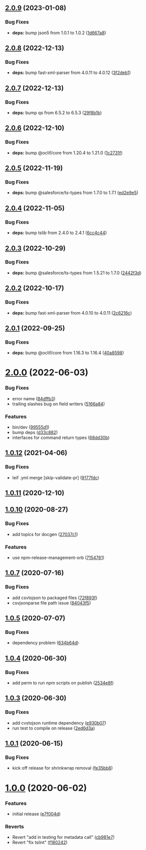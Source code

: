 ## [2.0.9](https://github.com/salesforcecli/plugin-custom-metadata/compare/2.0.8...2.0.9) (2023-01-08)

### Bug Fixes

- **deps:** bump json5 from 1.0.1 to 1.0.2 ([1d667a8](https://github.com/salesforcecli/plugin-custom-metadata/commit/1d667a85a0db982c21098578cdaff877ff8a7ae7))

## [2.0.8](https://github.com/salesforcecli/plugin-custom-metadata/compare/2.0.7...2.0.8) (2022-12-13)

### Bug Fixes

- **deps:** bump fast-xml-parser from 4.0.11 to 4.0.12 ([3f2deb1](https://github.com/salesforcecli/plugin-custom-metadata/commit/3f2deb16b248927caf9687ff8d58a71513c48b71))

## [2.0.7](https://github.com/salesforcecli/plugin-custom-metadata/compare/2.0.6...2.0.7) (2022-12-13)

### Bug Fixes

- **deps:** bump qs from 6.5.2 to 6.5.3 ([29f8b1b](https://github.com/salesforcecli/plugin-custom-metadata/commit/29f8b1b68feef65731b5b807ce68ceba68af328c))

## [2.0.6](https://github.com/salesforcecli/plugin-custom-metadata/compare/2.0.5...2.0.6) (2022-12-10)

### Bug Fixes

- **deps:** bump @oclif/core from 1.20.4 to 1.21.0 ([1c2731f](https://github.com/salesforcecli/plugin-custom-metadata/commit/1c2731f467629157479395321b1cd9bb36497c5d))

## [2.0.5](https://github.com/salesforcecli/plugin-custom-metadata/compare/2.0.4...2.0.5) (2022-11-19)

### Bug Fixes

- **deps:** bump @salesforce/ts-types from 1.7.0 to 1.7.1 ([ed2e9e5](https://github.com/salesforcecli/plugin-custom-metadata/commit/ed2e9e53cf173f3d5765746039b35cf9a8663382))

## [2.0.4](https://github.com/salesforcecli/plugin-custom-metadata/compare/2.0.3...2.0.4) (2022-11-05)

### Bug Fixes

- **deps:** bump tslib from 2.4.0 to 2.4.1 ([6cc4c44](https://github.com/salesforcecli/plugin-custom-metadata/commit/6cc4c448c9b4fd86b387c871349bc93ef7be40e7))

## [2.0.3](https://github.com/salesforcecli/plugin-custom-metadata/compare/2.0.2...2.0.3) (2022-10-29)

### Bug Fixes

- **deps:** bump @salesforce/ts-types from 1.5.21 to 1.7.0 ([2442f3d](https://github.com/salesforcecli/plugin-custom-metadata/commit/2442f3d865e2b25abbd3a52a3b0603379422c61d))

## [2.0.2](https://github.com/salesforcecli/plugin-custom-metadata/compare/2.0.1...2.0.2) (2022-10-17)

### Bug Fixes

- **deps:** bump fast-xml-parser from 4.0.10 to 4.0.11 ([2c6216c](https://github.com/salesforcecli/plugin-custom-metadata/commit/2c6216c6be9bf81e028f24fafc7165a6f4595431))

## [2.0.1](https://github.com/salesforcecli/plugin-custom-metadata/compare/v2.0.0...2.0.1) (2022-09-25)

### Bug Fixes

- **deps:** bump @oclif/core from 1.16.3 to 1.16.4 ([40a8598](https://github.com/salesforcecli/plugin-custom-metadata/commit/40a859893710024d8866712df81939dfdf63c3d2))

# [2.0.0](https://github.com/salesforcecli/plugin-custom-metadata/compare/v1.0.12...v2.0.0) (2022-06-03)

### Bug Fixes

- error name ([84dffb3](https://github.com/salesforcecli/plugin-custom-metadata/commit/84dffb35e722ce677aadf5cc5126d8f5814f00bc))
- trailing slashes bug on field writers ([5166a84](https://github.com/salesforcecli/plugin-custom-metadata/commit/5166a84f104dc818c6acd571b14f7097fae2c06d))

### Features

- bin/dev ([99555d1](https://github.com/salesforcecli/plugin-custom-metadata/commit/99555d1009d4e4abb2959abe60bf308a7293829b))
- bump deps ([d33c882](https://github.com/salesforcecli/plugin-custom-metadata/commit/d33c882817d296a7e039a78641553bcb00685727))
- interfaces for command return types ([68dd30b](https://github.com/salesforcecli/plugin-custom-metadata/commit/68dd30bff5052ed3bd9910a329c20f230b4227d1))

## [1.0.12](https://github.com/salesforcecli/plugin-custom-metadata/compare/v1.0.11...v1.0.12) (2021-04-06)

### Bug Fixes

- leif .yml merge [skip-validate-pr] ([9177fdc](https://github.com/salesforcecli/plugin-custom-metadata/commit/9177fdc23b42f6cd1c96ee1d34cf74093994c407))

## [1.0.11](https://github.com/salesforcecli/plugin-custom-metadata/compare/v1.0.10...v1.0.11) (2020-12-10)

## [1.0.10](https://github.com/salesforcecli/plugin-custom-metadata/compare/v1.0.8...v1.0.10) (2020-08-27)

### Bug Fixes

- add topics for docgen ([27037c1](https://github.com/salesforcecli/plugin-custom-metadata/commit/27037c1825c384e1ac142d8ae465b9d06bd2fba7))

### Features

- use npm-release-management-orb ([7154761](https://github.com/salesforcecli/plugin-custom-metadata/commit/7154761d3f0cfedc223f3a38cb7c8970f616bf22))

## [1.0.7](https://github.com/salesforcecli/plugin-custom-metadata/compare/v1.0.6...v1.0.7) (2020-07-16)

### Bug Fixes

- add csvtojson to packaged files ([72f893f](https://github.com/salesforcecli/plugin-custom-metadata/commit/72f893f2f272e0835a3b7faced2c29dcb815ba8f))
- csvjsonparse file path issue ([84043f5](https://github.com/salesforcecli/plugin-custom-metadata/commit/84043f542788d3725639e9fe239d7b5d411e16f7))

## [1.0.5](https://github.com/salesforcecli/plugin-custom-metadata/compare/v1.0.4...v1.0.5) (2020-07-07)

### Bug Fixes

- dependency problem ([634b64d](https://github.com/salesforcecli/plugin-custom-metadata/commit/634b64db8532eb756f729b445bb24006d75e3a7c))

## [1.0.4](https://github.com/salesforcecli/plugin-custom-metadata/compare/v1.0.3...v1.0.4) (2020-06-30)

### Bug Fixes

- add perm to run npm scripts on publish ([2534e8f](https://github.com/salesforcecli/plugin-custom-metadata/commit/2534e8f1e62c8d612baa827aea7a9ece3c12a0ba))

## [1.0.3](https://github.com/salesforcecli/plugin-custom-metadata/compare/v1.0.2...v1.0.3) (2020-06-30)

### Bug Fixes

- add cvstojson runtime dependency ([e930b07](https://github.com/salesforcecli/plugin-custom-metadata/commit/e930b07a71a445f6e9817d526976691210f5191e))
- run test to compile on release ([2ed6d3a](https://github.com/salesforcecli/plugin-custom-metadata/commit/2ed6d3a7a78ff85aab21c288d2cfcd157744e105))

## [1.0.1](https://github.com/salesforcecli/plugin-custom-metadata/compare/v1.0.0...v1.0.1) (2020-06-15)

### Bug Fixes

- kick off release for shrinkwrap removal ([fe35bb8](https://github.com/salesforcecli/plugin-custom-metadata/commit/fe35bb850815898606bf6e774951abbf0329aa6f))

# [1.0.0](https://github.com/salesforcecli/plugin-custom-metadata/compare/f1802429bdf16e67dd69d94b586bc6dbf85873b7...v1.0.0) (2020-06-02)

### Features

- initial release ([e7f004d](https://github.com/salesforcecli/plugin-custom-metadata/commit/e7f004dffa0bc7e9a29002f7d9383712a4787d17))

### Reverts

- Revert "add in testing for metadata call" ([cb981e7](https://github.com/salesforcecli/plugin-custom-metadata/commit/cb981e70b646d65eb2b037751f7631d0f11e2498))
- Revert "fix tslint" ([f180242](https://github.com/salesforcecli/plugin-custom-metadata/commit/f1802429bdf16e67dd69d94b586bc6dbf85873b7))
